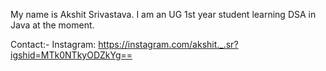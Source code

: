 My name is Akshit Srivastava.
I am an UG 1st year student learning DSA in Java at the moment.

Contact:-
Instagram: https://instagram.com/akshit._.sr?igshid=MTk0NTkyODZkYg==

